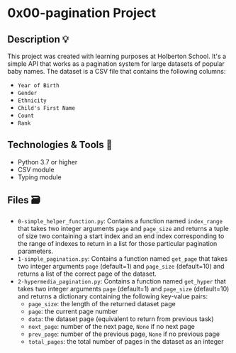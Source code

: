 # 0x00-pagination Project

## Description :bulb:
This project was created with learning purposes at Holberton School.
It's a simple API that works as a pagination system for large datasets of popular baby names.
The dataset is a CSV file that contains the following columns:
- `Year of Birth`
- `Gender`
- `Ethnicity`
- `Child's First Name`
- `Count`
- `Rank`

## Technologies & Tools :wrench:
- Python 3.7 or higher
- CSV module
- Typing module


## Files :card_file_box:
- `0-simple_helper_function.py`: Contains a function named `index_range` that takes two integer arguments `page` and `page_size` and returns a tuple of size two containing a start index and an end index corresponding to the range of indexes to return in a list for those particular pagination parameters.
- `1-simple_pagination.py`: Contains a function named `get_page` that takes two integer arguments `page` (default=1) and `page_size` (default=10) and returns a list of the correct page of the dataset.
- `2-hypermedia_pagination.py`: Contains a function named `get_hyper` that takes two integer arguments `page` (default=1) and `page_size` (default=10) and returns a dictionary containing the following key-value pairs:
  - `page_size`: the length of the returned dataset page
  - `page`: the current page number
  - `data`: the dataset page (equivalent to return from previous task)
  - `next_page`: number of the next page, `None` if no next page
  - `prev_page`: number of the previous page, `None` if no previous page
  - `total_pages`: the total number of pages in the dataset as an integer

